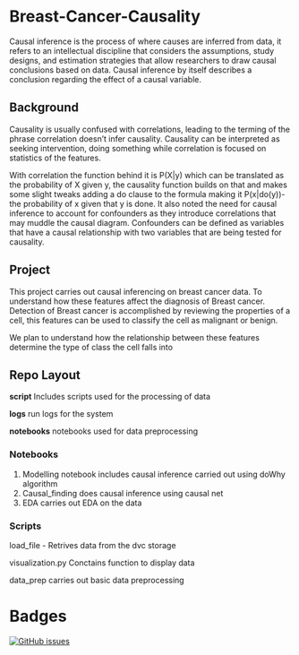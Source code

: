 # Breast-Cancer-Causality
Causal inference is the process of where causes are inferred from data, it refers to an intellectual discipline that considers the assumptions, study designs, and estimation strategies that allow researchers to draw causal conclusions based on data. Causal inference by itself describes a conclusion regarding the effect of a causal variable.

## Background
Causality is usually confused with correlations, leading to the terming of the phrase correlation doesn’t infer causality. Causality can be interpreted as seeking intervention, doing something while correlation is focused on statistics of the features.

With correlation the function behind it is P(X|y) which can be translated as the probability of X given y, the causality function builds on that and makes some slight tweaks adding a do clause to the formula making it P(x|do(y))- the probability of x given that y is done. It also noted the need for causal inference to account for confounders as they introduce correlations that may muddle the causal diagram. Confounders can be defined as variables that have a causal relationship with two variables that are being tested for causality. 

## Project 
This project carries out causal inferencing on breast cancer data. To understand how these features affect the diagnosis of Breast cancer. Detection of Breast cancer is accomplished by reviewing the properties of a cell, this features can be used to classify the cell as malignant or benign. 

We plan to understand how the relationship between these features determine the type of class the cell falls into 

## Repo Layout

**script** Includes scripts used for the processing of data

**logs** run logs for the system

**notebooks** notebooks used for data preprocessing

### Notebooks
1. Modelling notebook includes causal inference carried out using doWhy algorithm
2.  Causal_finding does causal inference using causal net
3.  EDA carries out EDA on the data

### Scripts
load_file - Retrives data from the dvc storage 

visualization.py Conctains function to display data

data_prep carries out basic data preprocessing

# Badges
[![GitHub issues](https://img.shields.io/github/issues/Blvisse/Breast-Cancer-Causality?style=flat-square)](https://github.com/Blvisse/Breast-Cancer-Causality/issues)



